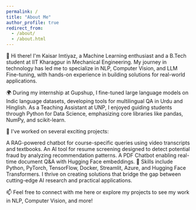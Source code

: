```yaml
---
permalink: /
title: "About Me"
author_profile: true
redirect_from: 
  - /about/
  - /about.html
---
```


👋 Hi there! I'm Kaisar Imtiyaz, a Machine Learning enthusiast and a B.Tech student at IIT Kharagpur in Mechanical Engineering. My journey in technology has led me to specialize in NLP, Computer Vision, and LLM Fine-tuning, with hands-on experience in building solutions for real-world applications.

🌍 During my internship at Gupshup, I fine-tuned large language models on Indic language datasets, developing tools for multilingual QA in Urdu and Hinglish. As a Teaching Assistant at UNP, I enjoyed guiding students through Python for Data Science, emphasizing core libraries like pandas, NumPy, and scikit-learn.

🚀 I've worked on several exciting projects:

A RAG-powered chatbot for course-specific queries using video transcripts and textbooks.
An AI tool for resume screening designed to detect potential fraud by analyzing recommendation patterns.
A PDF Chatbot enabling real-time document Q&A with Hugging Face embeddings.
💼 Skills include Python, PyTorch, TensorFlow, Docker, Streamlit, Azure, and Hugging Face Transformers. I thrive on creating solutions that bridge the gap between cutting-edge AI research and practical applications.

📫 Feel free to connect with me here or explore my projects to see my work in NLP, Computer Vision, and more!

